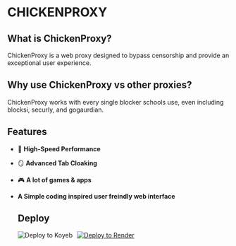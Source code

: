 # CHICKENPROXY



## What is ChickenProxy?

ChickenProxy is a web proxy designed to bypass censorship and provide an exceptional user experience.

## Why use ChickenProxy vs other proxies?

ChickenProxy works with every single blocker schools use, even including blocksi, securly, and gogaurdian.

## Features

- 🚀 **High-Speed Performance**
- 🪞 **Advanced Tab Cloaking**
- 🎮 **A lot of games & apps**
- **A Simple coding inspired user freindly web interface**

  ## Deploy
  <div>
    <a href="https://render.com/deploy?repo=https://github.com/the-chicken-man/ChickenProxy-Beta">
        <img src="https://raw.githubusercontent.com/BinBashBanana/deploy-buttons/main/buttons/remade/render.svg" alt="Deploy to Render">
    </a>
    <a href="https://app.koyeb.com/services/deploy?type=git&repository=github.com/the-chicken-man/ChickenProxy-Beta&builder=dockerfile&instance_type=free&regions=was&ports=8080%3Bhttp%3B%2F&hc_protocol%5B808">
        <img src="https://binbashbanana.github.io/deploy-buttons/buttons/remade/koyeb.svg" alt="Deploy to Koyeb" style="float: left; margin-right: 10px;">
    </a>
</div>
